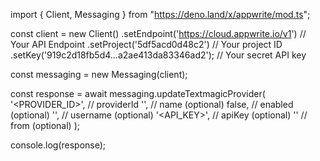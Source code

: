 import { Client, Messaging } from "https://deno.land/x/appwrite/mod.ts";

const client = new Client()
    .setEndpoint('https://cloud.appwrite.io/v1') // Your API Endpoint
    .setProject('5df5acd0d48c2') // Your project ID
    .setKey('919c2d18fb5d4...a2ae413da83346ad2'); // Your secret API key

const messaging = new Messaging(client);

const response = await messaging.updateTextmagicProvider(
    '<PROVIDER_ID>', // providerId
    '<NAME>', // name (optional)
    false, // enabled (optional)
    '<USERNAME>', // username (optional)
    '<API_KEY>', // apiKey (optional)
    '<FROM>' // from (optional)
);

console.log(response);
